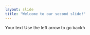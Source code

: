 ```yaml
---
layout: slide
title: "Welcome to our second slide!"
---
```

Your text
Use the left arrow to go back!›
